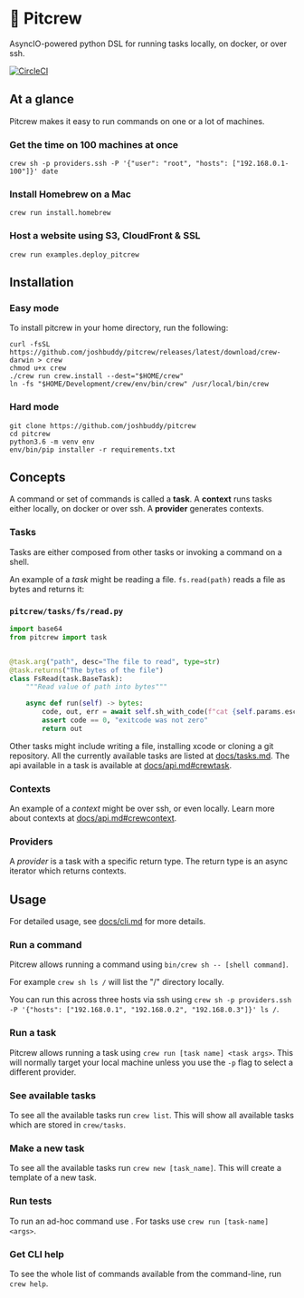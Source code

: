 # 🔧 Pitcrew

AsyncIO-powered python DSL for running tasks locally, on docker, or over ssh.

[![CircleCI](https://circleci.com/gh/joshbuddy/pitcrew.svg?style=svg)](https://circleci.com/gh/joshbuddy/pitcrew)

## At a glance

Pitcrew makes it easy to run commands on one or a lot of machines.

### Get the time on 100 machines at once

`crew sh -p providers.ssh -P '{"user": "root", "hosts": ["192.168.0.1-100"]}' date`

### Install Homebrew on a Mac

`crew run install.homebrew`

### Host a website using S3, CloudFront & SSL

`crew run examples.deploy_pitcrew`

## Installation

### Easy mode

To install pitcrew in your home directory, run the following:

```
curl -fsSL https://github.com/joshbuddy/pitcrew/releases/latest/download/crew-darwin > crew
chmod u+x crew
./crew run crew.install --dest="$HOME/crew"
ln -fs "$HOME/Development/crew/env/bin/crew" /usr/local/bin/crew
```

### Hard mode

```
git clone https://github.com/joshbuddy/pitcrew
cd pitcrew
python3.6 -m venv env
env/bin/pip installer -r requirements.txt
```

## Concepts

A command or set of commands is called a **task**. A **context** runs tasks either locally, on docker or over ssh.
A **provider** generates contexts.

### Tasks

Tasks are either composed from other tasks or invoking a command on a shell.

An example of a *task* might be reading a file. `fs.read(path)` reads a file as bytes and returns it:

### `pitcrew/tasks/fs/read.py`

```python
import base64
from pitcrew import task


@task.arg("path", desc="The file to read", type=str)
@task.returns("The bytes of the file")
class FsRead(task.BaseTask):
    """Read value of path into bytes"""

    async def run(self) -> bytes:
        code, out, err = await self.sh_with_code(f"cat {self.params.esc_path}")
        assert code == 0, "exitcode was not zero"
        return out

```

Other tasks might include writing a file, installing xcode or cloning a git repository. All the currently available
tasks are listed at [docs/tasks.md](docs/tasks.md). The api available in a task is available at [docs/api.md#crewtask](docs/api.md#crewtask).

### Contexts

An example of a *context* might be over ssh, or even locally. Learn more about contexts at [docs/api.md#crewcontext](docs/api.md#crewcontext).

### Providers

A *provider* is a task with a specific return type. The return type is an async iterator which returns contexts.

## Usage

For detailed usage, see [docs/cli.md](docs/cli.md) for more details.

### Run a command

Pitcrew allows running a command using `bin/crew sh -- [shell command]`.

For example `crew sh ls /` will list the "/" directory locally.

You can run this across three hosts via ssh using `crew sh -p providers.ssh -P '{"hosts": ["192.168.0.1", "192.168.0.2", "192.168.0.3"]}' ls /`.

### Run a task

Pitcrew allows running a task using `crew run [task name] <task args>`. This will normally target your local machine unless you use the `-p` flag to select a different provider.

### See available tasks

To see all the available tasks run `crew list`. This will show all available tasks which are stored in `crew/tasks`.

### Make a new task

To see all the available tasks run `crew new [task_name]`. This will create a template of a new task.

### Run tests

To run an ad-hoc command use . For tasks use `crew run [task-name] <args>`.

### Get CLI help

To see the whole list of commands available from the command-line, run `crew help`.
